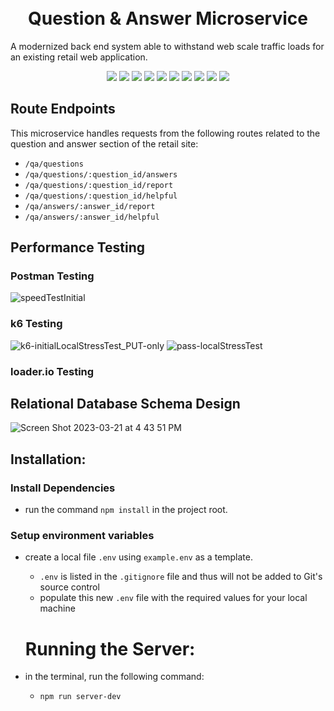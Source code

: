 <h1 align="center">
  <br>
  Question & Answer Microservice
  <br>
</h1>

A modernized back end system able to withstand web scale traffic loads for an existing retail web application.

<div align='center'>
  <img src='https://img.shields.io/badge/JavaScript-F7DF1E?style=for-the-badge&logo=JavaScript&logoColor=white' />
  <img src='https://img.shields.io/badge/PostgreSQL-4169E1.svg?style=for-the-badge&logo=PostgreSQL&logoColor=white' />
  <img src='https://img.shields.io/badge/Express-000000.svg?style=for-the-badge&logo=Express&logoColor=white' />
  <img src='https://img.shields.io/badge/Node.js-339933.svg?style=for-the-badge&logo=nodedotjs&logoColor=white' />
  <img src='https://img.shields.io/badge/npm-CB3837?style=for-the-badge&logo=npm&logoColor=white' />
  <img src='https://img.shields.io/badge/ESLint-4B32C3.svg?style=for-the-badge&logo=ESLint&logoColor=white' />
  <img src='https://img.shields.io/badge/Postman-FF6C37.svg?style=for-the-badge&logo=Postman&logoColor=white' />
  <img src='https://img.shields.io/badge/Amazon%20AWS-232F3E.svg?style=for-the-badge&logo=Amazon-AWS&logoColor=white' />
  <img src='https://img.shields.io/badge/k6-7D64FF.svg?style=for-the-badge&logo=k6&logoColor=white' />
  <img src='https://custom-icon-badges.demolab.com/badge/Loader.io-40AEF0.svg?style=for-the-badge&logo=loader_io&logoColor=white' />
</div>

## Route Endpoints
This microservice handles requests from the following routes related to the question and answer section of the retail site:
  - <code>/qa/questions</code>
  - <code>/qa/questions/:question_id/answers</code>
  - <code>/qa/questions/:question_id/report</code>
  - <code>/qa/questions/:question_id/helpful</code>
  - <code>/qa/answers/:answer_id/report</code>
  - <code>/qa/answers/:answer_id/helpful</code>
  
## Performance Testing

### Postman Testing
![speedTestInitial](https://user-images.githubusercontent.com/115492619/226761612-cc04d52c-7307-4b2d-9c5b-d71504a68e8f.png)

### k6 Testing
![k6-initialLocalStressTest_PUT-only](https://user-images.githubusercontent.com/115492619/226761355-90f60cde-25e9-443f-bbf6-5dfd7d0f2ddf.png)
![pass-localStressTest](https://user-images.githubusercontent.com/115492619/226761377-fb87bae5-5a5e-473c-a7a6-a3e9561c1315.png)

### loader.io Testing

## Relational Database Schema Design
![Screen Shot 2023-03-21 at 4 43 51 PM](https://user-images.githubusercontent.com/115492619/226767382-2b3f21a5-de89-427f-8a0e-d23849387e1f.png)

## Installation:

### Install Dependencies
- run the command `npm install` in the project root.

### Setup environment variables
- create a local file `.env` using `example.env` as a template.
  - `.env` is listed in the `.gitignore` file and thus will not be added to Git's source control
  - populate this new `.env` file with the required values for your local machine

  # Running the Server:
- in the terminal, run the following command:
  - `npm run server-dev`
